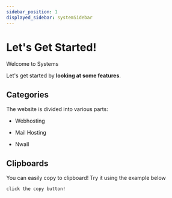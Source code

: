 ```yaml
---
sidebar_position: 1
displayed_sidebar: systemSidebar
---
```


# Let's Get Started!

Welcome to Systems

Let's get started by **looking at some features**.

## Categories

The website is divided into various parts:

- Webhosting

- Mail Hosting

- Nwall

## Clipboards

You can easily copy to clipboard! Try it using the example below

```bash
click the copy button!
```